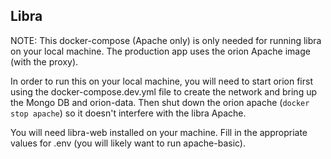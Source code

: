 ## Libra
NOTE: This docker-compose (Apache only) is only needed for running libra on your local machine. The production app uses the orion Apache image (with the proxy).  

In order to run this on your local machine, you will need to start orion first using the docker-compose.dev.yml file to create the network and bring up the Mongo DB and orion-data. Then shut down the orion apache (`docker stop apache`) so it doesn't interfere with the libra Apache. 

You will need libra-web installed on your machine.
Fill in the appropriate values for .env (you will likely want to run apache-basic).
